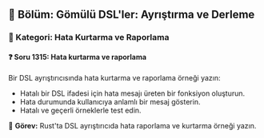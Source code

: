 ## 📘 Bölüm: Gömülü DSL'ler: Ayrıştırma ve Derleme
### 🔹 Kategori: Hata Kurtarma ve Raporlama
#### ❓ Soru 1315: Hata kurtarma ve raporlama

Bir DSL ayrıştırıcısında hata kurtarma ve raporlama örneği yazın:

- Hatalı bir DSL ifadesi için hata mesajı üreten bir fonksiyon oluşturun.
- Hata durumunda kullanıcıya anlamlı bir mesaj gösterin.
- Hatalı ve geçerli örneklerle test edin.

🔧 **Görev:** Rust'ta DSL ayrıştırıcıda hata raporlama ve kurtarma örneği yazın.
